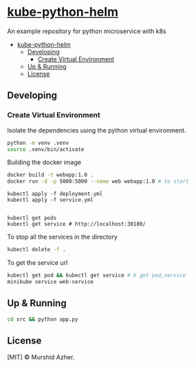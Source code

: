 # [kube-python-helm](https://github.com/murshidazher/kube-python-helm)

An example repository for python microservice with k8s

- [kube-python-helm](#kube-python-helm)
  - [Developing](#developing)
    - [Create Virtual Environment](#create-virtual-environment)
  - [Up \& Running](#up--running)
  - [License](#license)

## Developing

### Create Virtual Environment

Isolate the dependencies using the python virtual environment.

```sh
python -m venv .venv
source .venv/bin/activate
```

Building the docker image

```sh
docker build -t webapp:1.0 .
docker run -d -p 5000:5000 --name web webapp:1.0 # to start
```

```
kubectl apply -f deployment.yml
kubectl apply -f service.yml


kubectl get pods
kubectl get service # http://localhost:30180/
```

To stop all the services in the directory

```sh
kubectl delete -f .
```

To get the service url

```sh
kubectl get pod && kubectl get service # k get pod,service
minikube service web-service
```

## Up & Running

```sh
cd src && python app.py
```

## License

[MIT] &copy; Murshid Azher.
